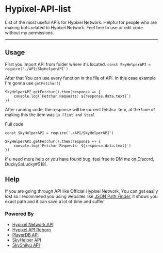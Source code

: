 # Hypixel-API-list

List of the most useful APIs for Hypixel Network. Helpful for people who are making bots related to Hypixel Network. Feel free to use or edit code without my permissions.

<hr>

## Usage

First you import API from folder where it's located.
```const SkyHelperAPI = require('./API/SkyHelperAPI')```

After that You can use every function in the file of API. In this case example I'm gonna use `getFetchur()`

```
SkyHelperAPI.getFetchur().then(response => {
    console.log(`Fetchur Requests: ${response.data.text}`)
})
```

After running code, the response will be current fetchur item, at the time of making this the item was `1x Flint and Steel`

Full code

```
const SkyHelperAPI = require('./API/SkyHelperAPI')

SkyHelperAPI.getFetchur().then(response => {
    console.log(`Fetchur Requests: ${response.data.text}`)
})
```

If u need more help or you have found bug, feel free to DM me on Discord, DuckySoLucky#5181.

## Help

If you are going through API like Official Hypixel Network, You can get easily lost so I recommend you using websites like [JSON Path Finder](https://jsonpathfinder.com/), it shows you exact path and it can save a lot of time and suffer

### Powered By
- [Hypixel Network API](http://api.hypixel.net/)
- [Hypixel API Reborn](https://hypixel.stavzdev.me/#/)
- [PlayerDB API](https://playerdb.co/)
- [SkyHelper API](https://github.com/Altpapier/SkyHelperAPI)
- [SkyShiiyu API](https://github.com/SkyCryptWebsite/SkyCrypt)
